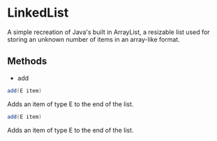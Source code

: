 # LinkedList

A simple recreation of Java's built in ArrayList, a resizable list used for storing an unknown number of items in an array-like format. 

## Methods

* add
 
```java 
add(E item)
```
Adds an item of type E to the end of the list.

```java 
add(E item)
```
Adds an item of type E to the end of the list.



